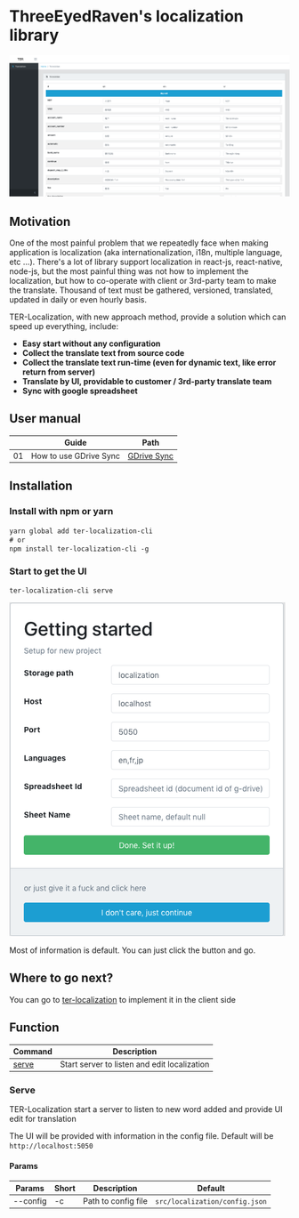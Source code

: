 # ThreeEyedRaven's localization library

![UI Editor](/docs/images/01.UIEditor.png?raw=true "UI Editor")

## Motivation

One of the most painful problem that we repeatedly face when making application is localization (aka 
internationalization, i18n, multiple language, etc ...). There's a lot of library support localization in react-js, 
react-native, node-js, but the most painful thing was not how to implement the localization, but how to co-operate with 
client or 3rd-party team to make the translate. Thousand of text must be gathered, versioned, translated, updated in 
daily or even hourly basis.

TER-Localization, with new approach method, provide a solution which can speed up everything, include: 

* **Easy start without any configuration**
* **Collect the translate text from source code**
* **Collect the translate text run-time (even for dynamic text, like error return from server)**
* **Translate by UI, providable to customer / 3rd-party translate team**
* **Sync with google spreadsheet**

## User manual

|    | Guide                  | Path                                           |
|----|------------------------|------------------------------------------------|
| 01 | How to use GDrive Sync | [GDrive Sync](/docs/How_to_use_gdrive_sync.md) |

## Installation
### Install with npm or yarn

```
yarn global add ter-localization-cli
# or
npm install ter-localization-cli -g
```

### Start to get the UI

```
ter-localization-cli serve
```

![UI Editor](/docs/images/02.GettingStarted.png?raw=true "UI Editor")

Most of information is default. You can just click the button and go.

## Where to go next?

You can go to [ter-localization](https://github.com/EugeneNguyen/ter-localization) to implement it in the client side

## Function

| Command               | Description                                        |
|-----------------------|----------------------------------------------------|
| [serve](#serve)       | Start server to listen and edit localization       |

### Serve

TER-Localization start a server to listen to new word added and provide UI edit for translation

The UI will be provided with information in the config file. Default will be `http://localhost:5050`

#### Params

| Params   | Short | Description         | Default                      |
|----------|-------|---------------------|------------------------------|
| --config | -c    | Path to config file | `src/localization/config.json` |
